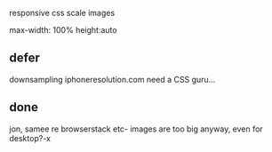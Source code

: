 responsive css
scale images

max-width: 100%
height:auto

## defer

downsampling
iphoneresolution.com
need a CSS guru...

## done

jon, samee re browserstack etc-
images are too big anyway, even for desktop?-x